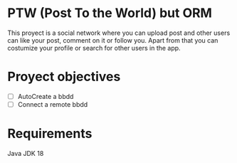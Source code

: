 # PTW (Post To the World) but ORM
This proyect is a social network where you can upload post and other users can like your post, comment on it or follow you. Apart from that you can costumize your profile or search for other users in the app.

# Proyect objectives
- [ ] AutoCreate a bbdd
- [ ] Connect a remote bbdd

# Requirements
Java JDK 18

